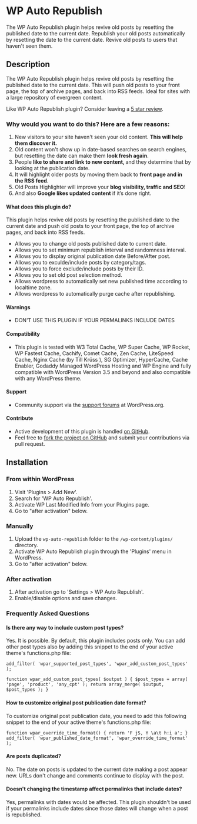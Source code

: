# WP Auto Republish
The WP Auto Republish plugin helps revive old posts by resetting the published date to the current date.
Republish your old posts automatically by resetting the date to the current date. Revive old posts to users that haven't seen them.

## Description

The WP Auto Republish plugin helps revive old posts by resetting the published date to the current date. This will push old posts to your front page, the top of archive pages, and back into RSS feeds. Ideal for sites with a large repository of evergreen content.

Like WP Auto Republish plugin? Consider leaving a [5 star review](https://wordpress.org/support/plugin/wp-auto-republish/reviews/?rate=5#new-post).

### Why would you want to do this? Here are a few reasons:

1. New visitors to your site haven't seen your old content. <strong>This will help them discover it.</strong>
2. Old content won't show up in date-based searches on search engines, but resetting the date can make them <strong>look fresh again</strong>.
3. People <strong>like to share and link to new content, </strong>and they determine that by looking at the publication date.
4. It will highlight older posts by moving them back to <strong>front page and in the RSS feed</strong>.
5. Old Posts Highlighter will improve your <strong>blog visibility, traffic and SEO</strong>!
6. And also <strong>Google likes updated content</strong> if it’s done right.

#### What does this plugin do?

This plugin helps revive old posts by resetting the published date to the current date and push old posts to your front page, the top of archive pages, and back into RSS feeds.

* Allows you to change old posts published date to current date.
* Allows you to set minimum republish interval and randomness interval.
* Allows you to display original publication date Before/After post.
* Allows you to exculde/include posts by category/tags.
* Allows you to force exclude/include posts by their ID.
* Allows you to set old post selection method.
* Allows wordpress to automatically set new published time according to localtime zone.
* Allows wordpress to automatically purge cache after republishing.

#### Warnings

* DON'T USE THIS PLUGIN IF YOUR PERMALINKS INCLUDE DATES 

#### Compatibility

* This plugin is tested with W3 Total Cache, WP Super Cache, WP Rocket, WP Fastest Cache, Cachify, Comet Cache, Zen Cache, LiteSpeed Cache, Nginx Cache (by Till Krüss ), SG Optimizer, HyperCache, Cache Enabler, Godaddy Managed WordPress Hosting and WP Engine and fully compatible with WordPress Version 3.5 and beyond and also compatible with any WordPress theme.

#### Support

* Community support via the [support forums](https://wordpress.org/support/plugin/wp-auto-republish) at WordPress.org.

#### Contribute
* Active development of this plugin is handled [on GitHub](https://github.com/iamsayan/wp-auto-republish).
* Feel free to [fork the project on GitHub](https://github.com/iamsayan/wp-auto-republish) and submit your contributions via pull request.

## Installation

### From within WordPress
1. Visit 'Plugins > Add New'.
1. Search for 'WP Auto Republish'.
1. Activate WP Last Modified Info from your Plugins page.
1. Go to "after activation" below.

### Manually
1. Upload the `wp-auto-republish` folder to the `/wp-content/plugins/` directory.
1. Activate WP Auto Republish plugin through the 'Plugins' menu in WordPress.
1. Go to "after activation" below.

### After activation
1. After activation go to 'Settings > WP Auto Republish'.
1. Enable/disable options and save changes.

### Frequently Asked Questions

#### Is there any way to include custom post types?

Yes. It is possible. By default, this plugin includes posts only. You can add other post types also by adding this snippet to the end of your active theme's functions.php file:

`add_filter( 'wpar_supported_post_types', 'wpar_add_custom_post_types' );`

`function wpar_add_custom_post_types( $output ) {
    $post_types = array( 'page', 'product', 'any_cpt' );
    return array_merge( $output, $post_types );
}`

#### How to customize original post publication date format?

To customize original post publication date, you need to add this following snippet to the end of your active theme's functions.php file:

`function wpar_override_time_format() {
    return 'F jS, Y \a\t h:i a';
}
add_filter( 'wpar_published_date_format', 'wpar_override_time_format' );`

#### Are posts duplicated?

No. The date on posts is updated to the current date making a post appear new. URLs don't change and comments continue to display with the post.

#### Doesn't changing the timestamp affect permalinks that include dates?

Yes, permalinks with dates would be affected. This plugin shouldn't be used if your permalinks include dates since those dates will change when a post is republished.
